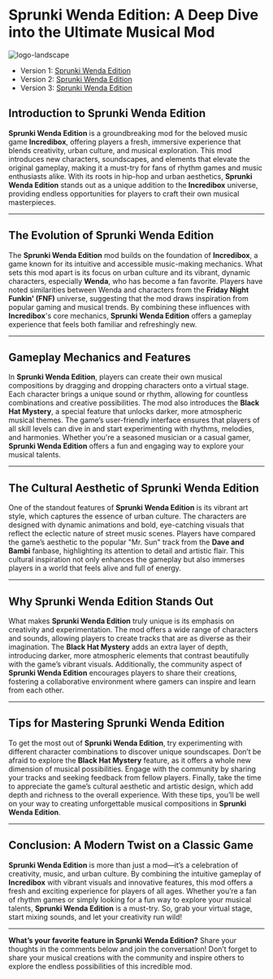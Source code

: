 # Sprunki Wenda Edition: A Deep Dive into the Ultimate Musical Mod

![logo-landscape](https://github.com/user-attachments/assets/ab5ad124-db90-4fa5-bf89-7ea6084af8ea)

- Version 1: [Sprunki Wenda Edition](https://sprunki-incredibox.org/game/sprunki-wenda-edition)
- Version 2: [Sprunki Wenda Edition](https://sprunki.la/game/sprunki-wenda-edition)
- Version 3: [Sprunki Wenda Edition](https://scrunkly.org/game/sprunki-wenda-edition)

## Introduction to Sprunki Wenda Edition  
**Sprunki Wenda Edition** is a groundbreaking mod for the beloved music game **Incredibox**, offering players a fresh, immersive experience that blends creativity, urban culture, and musical exploration. This mod introduces new characters, soundscapes, and elements that elevate the original gameplay, making it a must-try for fans of rhythm games and music enthusiasts alike. With its roots in hip-hop and urban aesthetics, **Sprunki Wenda Edition** stands out as a unique addition to the **Incredibox** universe, providing endless opportunities for players to craft their own musical masterpieces.

---

## The Evolution of Sprunki Wenda Edition  
The **Sprunki Wenda Edition** mod builds on the foundation of **Incredibox**, a game known for its intuitive and accessible music-making mechanics. What sets this mod apart is its focus on urban culture and its vibrant, dynamic characters, especially **Wenda**, who has become a fan favorite. Players have noted similarities between Wenda and characters from the **Friday Night Funkin' (FNF)** universe, suggesting that the mod draws inspiration from popular gaming and musical trends. By combining these influences with **Incredibox**'s core mechanics, **Sprunki Wenda Edition** offers a gameplay experience that feels both familiar and refreshingly new.

---

## Gameplay Mechanics and Features  
In **Sprunki Wenda Edition**, players can create their own musical compositions by dragging and dropping characters onto a virtual stage. Each character brings a unique sound or rhythm, allowing for countless combinations and creative possibilities. The mod also introduces the **Black Hat Mystery**, a special feature that unlocks darker, more atmospheric musical themes. The game’s user-friendly interface ensures that players of all skill levels can dive in and start experimenting with rhythms, melodies, and harmonies. Whether you're a seasoned musician or a casual gamer, **Sprunki Wenda Edition** offers a fun and engaging way to explore your musical talents.

---

## The Cultural Aesthetic of Sprunki Wenda Edition  
One of the standout features of **Sprunki Wenda Edition** is its vibrant art style, which captures the essence of urban culture. The characters are designed with dynamic animations and bold, eye-catching visuals that reflect the eclectic nature of street music scenes. Players have compared the game’s aesthetic to the popular "Mr. Sun" track from the **Dave and Bambi** fanbase, highlighting its attention to detail and artistic flair. This cultural inspiration not only enhances the gameplay but also immerses players in a world that feels alive and full of energy.

---

## Why Sprunki Wenda Edition Stands Out  
What makes **Sprunki Wenda Edition** truly unique is its emphasis on creativity and experimentation. The mod offers a wide range of characters and sounds, allowing players to create tracks that are as diverse as their imagination. The **Black Hat Mystery** adds an extra layer of depth, introducing darker, more atmospheric elements that contrast beautifully with the game’s vibrant visuals. Additionally, the community aspect of **Sprunki Wenda Edition** encourages players to share their creations, fostering a collaborative environment where gamers can inspire and learn from each other.

---

## Tips for Mastering Sprunki Wenda Edition  
To get the most out of **Sprunki Wenda Edition**, try experimenting with different character combinations to discover unique soundscapes. Don’t be afraid to explore the **Black Hat Mystery** feature, as it offers a whole new dimension of musical possibilities. Engage with the community by sharing your tracks and seeking feedback from fellow players. Finally, take the time to appreciate the game’s cultural aesthetic and artistic design, which add depth and richness to the overall experience. With these tips, you’ll be well on your way to creating unforgettable musical compositions in **Sprunki Wenda Edition**.

---

## Conclusion: A Modern Twist on a Classic Game  
**Sprunki Wenda Edition** is more than just a mod—it’s a celebration of creativity, music, and urban culture. By combining the intuitive gameplay of **Incredibox** with vibrant visuals and innovative features, this mod offers a fresh and exciting experience for players of all ages. Whether you’re a fan of rhythm games or simply looking for a fun way to explore your musical talents, **Sprunki Wenda Edition** is a must-try. So, grab your virtual stage, start mixing sounds, and let your creativity run wild!

---

**What’s your favorite feature in Sprunki Wenda Edition?** Share your thoughts in the comments below and join the conversation! Don’t forget to share your musical creations with the community and inspire others to explore the endless possibilities of this incredible mod.
